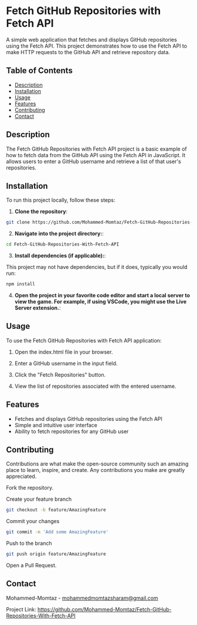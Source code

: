 # Fetch GitHub Repositories with Fetch API

A simple web application that fetches and displays GitHub repositories using the Fetch API. This project demonstrates how to use the Fetch API to make HTTP requests to the GitHub API and retrieve repository data.

## Table of Contents

- [Description](#description)
- [Installation](#installation)
- [Usage](#usage)
- [Features](#features)
- [Contributing](#contributing)
- [Contact](#contact)

## Description

The Fetch GitHub Repositories with Fetch API project is a basic example of how to fetch data from the GitHub API using the Fetch API in JavaScript. It allows users to enter a GitHub username and retrieve a list of that user's repositories.

## Installation

To run this project locally, follow these steps:

1. **Clone the repository**:

```bash
git clone https://github.com/Mohammed-Momtaz/Fetch-GitHub-Repositories-With-Fetch-API.git
```

2. **Navigate into the project directory:**:

```bash
cd Fetch-GitHub-Repositories-With-Fetch-API
```

3. **Install dependencies (if applicable):**:

This project may not have dependencies, but if it does, typically you would run:

```bash
npm install
```

4. **Open the project in your favorite code editor and start a local server to view the game. For example, if using VSCode, you might use the Live Server extension.**:

## Usage

To use the Fetch GitHub Repositories with Fetch API application:

1. Open the index.html file in your browser.

2. Enter a GitHub username in the input field.

3. Click the "Fetch Repositories" button.

4. View the list of repositories associated with the entered username.

## Features

- Fetches and displays GitHub repositories using the Fetch API
- Simple and intuitive user interface
- Ability to fetch repositories for any GitHub user

## Contributing

Contributions are what make the open-source community such an amazing place to learn, inspire, and create. Any contributions you make are greatly appreciated.

Fork the repository.

Create your feature branch
```bash
git checkout -b feature/AmazingFeature
```

Commit your changes
```bash
git commit -m 'Add some AmazingFeature'
```

Push to the branch
```bash
git push origin feature/AmazingFeature
```

Open a Pull Request.

## Contact

Mohammed-Momtaz - mohammedmomtazsharam@gmail.com

Project Link: https://github.com/Mohammed-Momtaz/Fetch-GitHub-Repositories-With-Fetch-API
